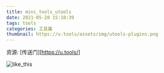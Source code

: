 ```yaml
---
title: mini_tools_utools
date: 2021-05-28 15:10:39
tags: tools
categories: 工具篇
thumbnail: https://u.tools/assets/img/utools-plugins.png
---
```


资源:
[传送门][https://u.tools/]

![like_this](https://u.tools/assets/img/utools-plugins.png)
